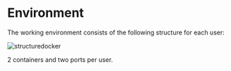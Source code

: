 # Environment

The working environment consists of the following structure for each user:

![structuredocker](https://sites.google.com/site/manuparra/home/structuredocker.png)

2 containers and two ports per user.

